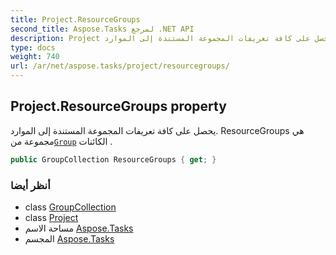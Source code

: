 ```yaml
---
title: Project.ResourceGroups
second_title: Aspose.Tasks لمرجع .NET API
description: Project ملكية. يحصل على كافة تعريفات المجموعة المستندة إلى الموارد. ResourceGroups هي مجموعة منGroup الكائنات .
type: docs
weight: 740
url: /ar/net/aspose.tasks/project/resourcegroups/
---
```

## Project.ResourceGroups property

يحصل على كافة تعريفات المجموعة المستندة إلى الموارد. ResourceGroups هي مجموعة من[`Group`](../../group/) الكائنات .

```csharp
public GroupCollection ResourceGroups { get; }
```

### أنظر أيضا

* class [GroupCollection](../../groupcollection/)
* class [Project](../)
* مساحة الاسم [Aspose.Tasks](../../project/)
* المجسم [Aspose.Tasks](../../../)


